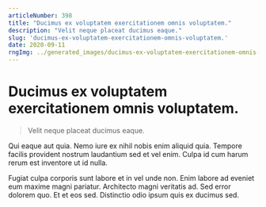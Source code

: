 ```yaml
---
articleNumber: 398
title: "Ducimus ex voluptatem exercitationem omnis voluptatem."
description: "Velit neque placeat ducimus eaque."
slug: 'ducimus-ex-voluptatem-exercitationem-omnis-voluptatem.'
date: 2020-09-11
rngImg: ../generated_images/ducimus-ex-voluptatem-exercitationem-omnis-voluptatem..jpg
---
```


# Ducimus ex voluptatem exercitationem omnis voluptatem.

> Velit neque placeat ducimus eaque.

Qui eaque aut quia. Nemo iure ex nihil nobis enim aliquid quia. Tempore facilis provident nostrum laudantium sed et vel enim. Culpa id cum harum rerum est inventore ut id nulla.
 Fugiat culpa corporis sunt labore et in vel unde non. Enim labore ad eveniet eum maxime magni pariatur. Architecto magni veritatis ad. Sed error dolorem quo. Et et eos sed. Distinctio odio ipsum quis ex ducimus sed.
